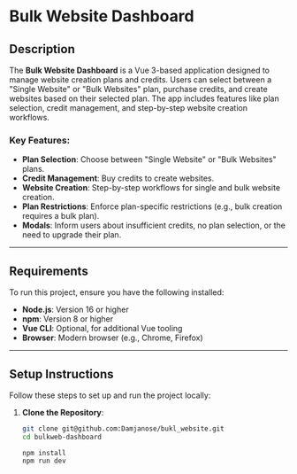 # Bulk Website Dashboard

## Description

The **Bulk Website Dashboard** is a Vue 3-based application designed to manage website creation plans and credits. Users can select between a "Single Website" or "Bulk Websites" plan, purchase credits, and create websites based on their selected plan. The app includes features like plan selection, credit management, and step-by-step website creation workflows.

### Key Features:
- **Plan Selection**: Choose between "Single Website" or "Bulk Websites" plans.
- **Credit Management**: Buy credits to create websites.
- **Website Creation**: Step-by-step workflows for single and bulk website creation.
- **Plan Restrictions**: Enforce plan-specific restrictions (e.g., bulk creation requires a bulk plan).
- **Modals**: Inform users about insufficient credits, no plan selection, or the need to upgrade their plan.

---

## Requirements

To run this project, ensure you have the following installed:

- **Node.js**: Version 16 or higher
- **npm**: Version 8 or higher
- **Vue CLI**: Optional, for additional Vue tooling
- **Browser**: Modern browser (e.g., Chrome, Firefox)

---

## Setup Instructions

Follow these steps to set up and run the project locally:

1. **Clone the Repository**:
   ```bash
   git clone git@github.com:Damjanose/bukl_website.git
   cd bulkweb-dashboard
   ```
    ```angular2html
    npm install
    npm run dev
    ```
